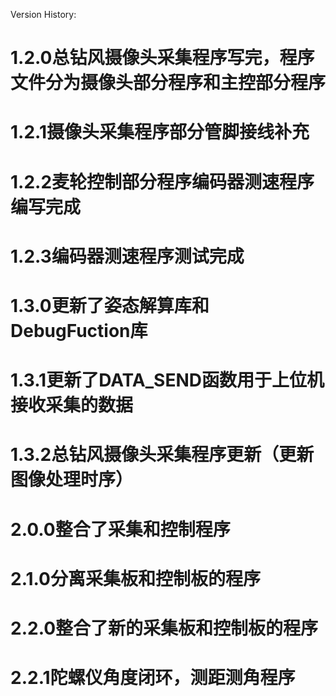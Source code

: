 ﻿Version History:
# 1.2.0总钻风摄像头采集程序写完，程序文件分为摄像头部分程序和主控部分程序
# 1.2.1摄像头采集程序部分管脚接线补充
# 1.2.2麦轮控制部分程序编码器测速程序编写完成
# 1.2.3编码器测速程序测试完成
# 1.3.0更新了姿态解算库和DebugFuction库
# 1.3.1更新了DATA_SEND函数用于上位机接收采集的数据
# 1.3.2总钻风摄像头采集程序更新（更新图像处理时序）
# 2.0.0整合了采集和控制程序
# 2.1.0分离采集板和控制板的程序
# 2.2.0整合了新的采集板和控制板的程序
# 2.2.1陀螺仪角度闭环，测距测角程序